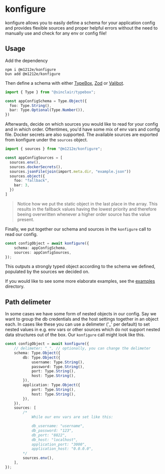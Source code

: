 # konfigure
konfigure allows you to easily define a schema for your application config and provides flexible sources and proper helpful errors without the need to manually use and check for any env or config file!

## Usage
Add the dependency
```
npm i @m1212e/konfigure
bun add @m1212e/konfigure
```

Then define a schema with either [TypeBox](https://github.com/sinclairzx81/typebox), [Zod](https://github.com/colinhacks/zod) or [Valibot](https://github.com/fabian-hiller/valibot).

```ts
import { Type } from "@sinclair/typebox";

const appConfigSchema = Type.Object({
  foo: Type.String(),
  bar: Type.Optional(Type.Number()),
})
```

Afterwards, decide on which sources you would like to read for your config and in which order. Oftentimes, you'd have some mix of env vars and config file. Docker secrets are also supported. The available sources are exported from konfigure under the `sources` object.

```ts
import { sources } from "@m1212e/konfigure";

const appConfigSources = [
  sources.env(),
  sources.dockerSecrets(),
  sources.jsonFile(join(import.meta.dir, "example.json"))
  sources.object({
    foo: "fallback",
	bar: 3,
  })
]
```
> Notice how we put the static object in the last place in the array. This results in the fallback values having the lowest priority and therefore beeing overwritten whenever a higher order source has the value present.

Finally, we put together our schema and sources in the `konfigure` call to read our config.

```ts
const configObject = await konfigure({
	schema: appConfigSchema,
	sources: appConfigSources,
});
```
This outputs a strongly typed object according to the schema we defined, populated by the sources we decided on.

If you would like to see some more elaborate examples, see the [examples](./example/) directory.

## Path delimeter
In some cases we have some form of nested objects in our config. Say we want to group the db credentials and the host settings together in an object each. In cases like these you can use a delimeter ('_' per default) to set nested values in e.g. env vars or other sources which do not support nested data structures out of the box. Our `konfigure` call might look like this.

```ts
const configObject = await konfigure({
	// delimeter: "_", // optionally, you can change the delimeter
	schema: Type.Object({
		db: Type.Object({
			username: Type.String(),
			password: Type.String(),
			port: Type.String(),
			host: Type.String(),
		}),
        application: Type.Object({
			port: Type.String(),
			host: Type.String(),
		}),
	}),
	sources: [
        /*
            While our env vars are set like this:

            db_username: "username",
			db_password: "123",
			db_port: "8822",
			db_host: "localhost",
			application_port: "3000",
			application_host: "0.0.0.0",
        */
		sources.env(),
	],
});
```